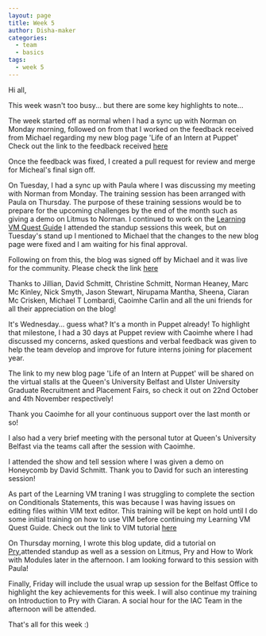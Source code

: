 ```yaml
---
layout: page
title: Week 5
author: Disha-maker
categories:
  - team
  - basics
tags:
  - week 5
---
```


Hi all,

This week wasn't too busy... but there are some key highlights to note...

The week started off as normal when I had a sync up with Norman on Monday morning, followed on from that I worked on the feedback received from Michael regarding my new blog page 'Life of an Intern at Puppet'
Check out the link to the feedback received [here](https://github.com/puppetlabs/iac/pull/117)

Once the feedback was fixed, I created a pull request for review and merge for Micheal's final sign off.

On Tuesday, I had a sync up with Paula where I was discussing my meeting with Norman from Monday. The training session has been arranged with Paula on Thursday.
The purpose of these training sessions would be to prepare for the upcoming challenges by the end of the month such as giving a demo on Litmus to Norman. I continued to work on the [Learning VM Quest Guide](https://github.com/puppetlabs/puppet-quest-guide)
I attended the standup sessions this week, but on Tuesday's stand up I mentioned to Michael that the changes to the new blog page were fixed and I am waiting for his final approval.

Following on from this, the blog was signed off by Michael and it was live for the community. Please check the link [here](https://puppetlabs.github.io/iac/docs/life_of_intern.html)

Thanks to Jillian, David Schmitt, Christine Schmitt, Norman Heaney, Marc Mc Kinley, Nick Smyth, Jason Stewart, Nirupama Mantha, Sheena, Ciaran Mc Crisken, Michael T Lombardi, Caoimhe Carlin and all the uni friends for all their appreciation on the blog!

It's Wednesday... guess what? It's a month in Puppet already!
To highlight that milestone, I had a 30 days at Puppet review with Caoimhe where I had discussed my concerns, asked questions and verbal feedback was given to help the team develop and improve for future interns joining for placement year.

The link to my new blog page 'Life of an Intern at Puppet' will be shared on the virtual stalls at the Queen's University Belfast and Ulster University Graduate Recruitment and Placement Fairs, so check it out on 22nd October and 4th November respectively!

Thank you Caoimhe for all your continuous support over the last month or so!

I also had a very brief meeting with the personal tutor at Queen's University Belfast via the teams call after the session with Caoimhe.

I attended the show and tell session where I was given a demo on Honeycomb by David Schmitt. Thank you to David for such an interesting session!

As part of the Learning VM traning I was struggling to complete the section on Conditionals Statements, this was because I was having issues on editing files within VIM text editor. This training will be kept on hold until I do some initial training on how to use VIM before continuing my Learning VM Quest Guide.
Check out the link to VIM tutorial [here](https://vim-adventures.com/)

On Thursday morning, I wrote this blog update, did a tutorial on [Pry](https://learn.co/lessons/debugging-with-pry),attended standup as well as a session on Litmus, Pry and How to Work with Modules later in the afternoon.
I am looking forward to this session with Paula!

Finally, Friday will include the usual wrap up session for the Belfast Office to highlight the key achievements for this week. I will also continue my training on Introduction to Pry with Ciaran. A social hour for the IAC Team in the afternoon will be attended.

That's all for this week :)